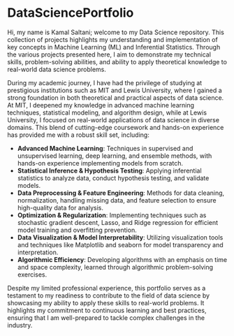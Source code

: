 # DataSciencePortfolio
Hi, my name is Kamal Saltani; welcome to my Data Science repository. This collection of projects highlights my understanding and implementation of key concepts in Machine Learning (ML) and Inferential Statistics. Through the various projects presented here, I aim to demonstrate my technical skills, problem-solving abilities, and ability to apply theoretical knowledge to real-world data science problems.

During my academic journey, I have had the privilege of studying at prestigious institutions such as MIT and Lewis University, where I gained a strong foundation in both theoretical and practical aspects of data science. At MIT, I deepened my knowledge in advanced machine learning techniques, statistical modeling, and algorithm design, while at Lewis University, I focused on real-world applications of data science in diverse domains. This blend of cutting-edge coursework and hands-on experience has provided me with a robust skill set, including:

- **Advanced Machine Learning**: Techniques in supervised and unsupervised learning, deep learning, and ensemble methods, with hands-on experience implementing models from scratch.
- **Statistical Inference & Hypothesis Testing**: Applying inferential statistics to analyze data, conduct hypothesis testing, and validate models.
- **Data Preprocessing & Feature Engineering**: Methods for data cleaning, normalization, handling missing data, and feature selection to ensure high-quality data for analysis.
- **Optimization & Regularization**: Implementing techniques such as stochastic gradient descent, Lasso, and Ridge regression for efficient model training and overfitting prevention.
- **Data Visualization & Model Interpretability**: Utilizing visualization tools and techniques like Matplotlib and seaborn for model transparency and interpretation.
- **Algorithmic Efficiency**: Developing algorithms with an emphasis on time and space complexity, learned through algorithmic problem-solving exercises.

Despite my limited professional experience, this portfolio serves as a testament to my readiness to contribute to the field of data science by showcasing my ability to apply these skills to real-world problems. It highlights my commitment to continuous learning and best practices, ensuring that I am well-prepared to tackle complex challenges in the industry.
